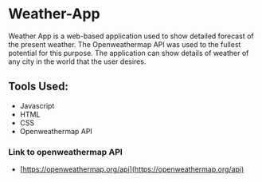 # Weather-App

Weather App is a web-based application used to show detailed forecast of the present weather. The Openweathermap API was used to the fullest potential for this purpose. The application can show details of weather of any city in the world that the user desires.

## Tools Used:
- Javascript
- HTML
- CSS
- Openweathermap API

### Link to openweathermap API
- [https://openweathermap.org/api](https://openweathermap.org/api)



